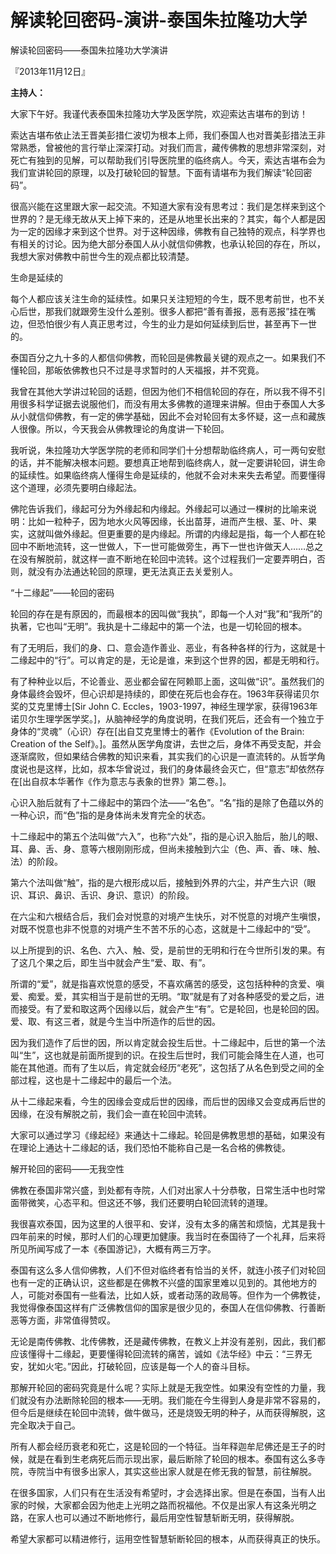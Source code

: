 # 解读轮回密码-演讲-泰国朱拉隆功大学

解读轮回密码——泰国朱拉隆功大学演讲

『2013年11月12日』

**主持人：**

大家下午好。我谨代表泰国朱拉隆功大学及医学院，欢迎索达吉堪布的到访！

索达吉堪布依止法王晋美彭措仁波切为根本上师，我们泰国人也对晋美彭措法王非常熟悉，曾被他的言行举止深深打动。对我们而言，藏传佛教的思想非常深刻，对死亡有独到的见解，可以帮助我们引导医院里的临终病人。今天，索达吉堪布会为我们宣讲轮回的原理，以及打破轮回的智慧。下面有请堪布为我们解读“轮回密码”。

很高兴能在这里跟大家一起交流。不知道大家有没有思考过：我们是怎样来到这个世界的？是无缘无故从天上掉下来的，还是从地里长出来的？其实，每个人都是因为一定的因缘才来到这个世界。对于这种因缘，佛教有自己独特的观点，科学界也有相关的讨论。因为绝大部分泰国人从小就信仰佛教，也承认轮回的存在，所以，我想大家对佛教中前世今生的观点都比较清楚。

生命是延续的

每个人都应该关注生命的延续性。如果只关注短短的今生，既不思考前世，也不关心后世，那我们就跟旁生没什么差别。很多人都把“善有善报，恶有恶报”挂在嘴边，但恐怕很少有人真正思考过，今生的业力是如何延续到后世，甚至再下一世的。

泰国百分之九十多的人都信仰佛教，而轮回是佛教最关键的观点之一。如果我们不懂轮回，那皈依佛教也只不过是寻求暂时的人天福报，并不究竟。

我曾在其他大学讲过轮回的话题，但因为他们不相信轮回的存在，所以我不得不引用很多科学证据去说服他们，而没有用太多佛教的道理来讲解。但由于泰国人大多从小就信仰佛教，有一定的佛学基础，因此不会对轮回有太多怀疑，这一点和藏族人很像。所以，今天我会从佛教理论的角度讲一下轮回。

我听说，朱拉隆功大学医学院的老师和同学们十分想帮助临终病人，可一两句安慰的话，并不能解决根本问题。要想真正地帮到临终病人，就一定要讲轮回，讲生命的延续性。如果临终病人懂得生命是延续的，他就不会对未来失去希望。而要懂得这个道理，必须先要明白缘起法。

佛陀告诉我们，缘起可分为外缘起和内缘起。外缘起可以通过一棵树的比喻来说明：比如一粒种子，因为地水火风等因缘，长出苗芽，进而产生根、茎、叶、果实，这就叫做外缘起。但更重要的是内缘起。所谓的内缘起是指，每一个人都在轮回中不断地流转，这一世做人，下一世可能做旁生，再下一世也许做天人……总之在没有解脱前，就这样一直不断地在轮回中流转。这个过程我们一定要弄明白，否则，就没有办法通达轮回的原理，更无法真正去关爱别人。

“十二缘起”——轮回的密码

轮回的存在是有原因的，而最根本的因叫做“我执”，即每一个人对“我”和“我所”的执著，它也叫“无明”。我执是十二缘起中的第一个法，也是一切轮回的根本。

有了无明后，我们的身、口、意会造作善业、恶业，有各种各样的行为，这就是十二缘起中的“行”。可以肯定的是，无论是谁，来到这个世界的因，都是无明和行。

有了种种业以后，不论善业、恶业都会留在阿赖耶上面，这叫做“识”。虽然我们的身体最终会毁坏，但心识却是持续的，即使在死后也会存在。1963年获得诺贝尔奖的艾克里博士\[Sir John C. Eccles，1903-1997，神经生理学家，获得1963年诺贝尔生理学医学奖。\]，从脑神经学的角度说明，在我们死后，还会有一个独立于身体的“灵魂”（心识）存在\[出自艾克里博士的著作《Evolution of the Brain: Creation of the Self》。\]。虽然从医学角度讲，去世之后，身体不再受支配，并会逐渐腐败，但如果结合佛教的知识来看，其实我们的心识是一直流转的。从哲学角度说也是这样，比如，叔本华曾说过，我们的身体最终会灭亡，但“意志”却依然存在\[出自叔本华著作《作为意志与表象的世界》第二卷。\]。

心识入胎后就有了十二缘起中的第四个法——“名色”。“名”指的是除了色蕴以外的一种心识，而“色”指的是身体尚未发育完全的状态。

十二缘起中的第五个法叫做“六入”，也称“六处”，指的是心识入胎后，胎儿的眼、耳、鼻、舌、身、意等六根刚刚形成，但尚未接触到六尘（色、声、香、味、触、法）的阶段。

第六个法叫做“触”，指的是六根形成以后，接触到外界的六尘，并产生六识（眼识、耳识、鼻识、舌识、身识、意识）的阶段。

在六尘和六根结合后，我们会对悦意的对境产生快乐，对不悦意的对境产生嗔恨，对既不悦意也非不悦意的对境产生不苦不乐的心态，这就是十二缘起中的“受”。

以上所提到的识、名色、六入、触、受，是前世的无明和行在今世所引发的果。有了这几个果之后，即生当中就会产生“爱、取、有”。

所谓的“爱”，就是指喜欢悦意的感受，不喜欢痛苦的感受，这包括种种的贪爱、嗔爱、痴爱。爱，其实相当于是前世的无明。“取”就是有了对各种感受的爱之后，进而接受。有了爱和取这两个因缘以后，就会产生“有”。它是轮回，也是轮回的因。爱、取、有这三者，就是今生当中所造作的后世的因。

因为我们造作了后世的因，所以肯定就会投生后世。十二缘起中，后世的第一个法叫“生”，这也就是前面所提到的识。在投生后世时，我们可能会降生在人道，也可能在其他道。而有了生以后，肯定就会经历“老死”，这包括了从名色到受之间的全部过程，这也是十二缘起中的最后一个法。

从十二缘起来看，今生的因缘会变成后世的因缘，而后世的因缘又会变成再后世的因缘，在没有解脱之前，我们会一直在轮回中流转。

大家可以通过学习《缘起经》来通达十二缘起。轮回是佛教思想的基础，如果没有在理论上通达十二缘起的话，我们恐怕不能称自己是一名合格的佛教徒。

解开轮回的密码——无我空性

佛教在泰国非常兴盛，到处都有寺院，人们对出家人十分恭敬，日常生活中也时常面带微笑，心态平和。但这还不够，我们还要明白轮回流转的道理。

我很喜欢泰国，因为这里的人很平和、安详，没有太多的痛苦和烦恼，尤其是我十四年前来的时候，那时人们的心理更加健康。我当时在泰国待了一个礼拜，后来将所见所闻写成了一本《泰国游记》，大概有两三万字。

泰国有这么多人信仰佛教，人们不但对临终者有恰当的关怀，就连小孩子们对轮回也有一定的正确认识，这些都是在佛教不兴盛的国家里难以见到的。其他地方的人，可能对泰国有一些看法，比如人妖，或者动荡的政局等。但作为一个佛教徒，我觉得像泰国这样有广泛佛教信仰的国家是很少见的，泰国人在信仰佛教、行善断恶等方面，非常值得赞叹。

无论是南传佛教、北传佛教，还是藏传佛教，在教义上并没有差别，因此，我们都应该懂得十二缘起，更要懂得轮回流转的痛苦，诚如《法华经》中云：“三界无安，犹如火宅。”因此，打破轮回，应该是每一个人的奋斗目标。

那解开轮回的密码究竟是什么呢？实际上就是无我空性。如果没有空性的力量，我们就没有办法断除轮回的根本——无明。我们能在今生得到人身是非常不容易的，但今后是继续在轮回中流转，做牛做马，还是烧毁无明的种子，从而获得解脱，这完全取决于自己。

所有人都会经历衰老和死亡，这是轮回的一个特征。当年释迦牟尼佛还是王子的时候，就是在看到生老病死后而示现出家，最后断除了轮回的根本。泰国有这么多寺院，寺院当中有很多出家人，其实这些出家人就是在修无我的智慧，前往解脱。

在很多国家，人们只有在生活没有希望时，才会选择出家。但是在泰国，当有人出家的时候，大家都会因为他走上光明之路而祝福他。不仅是出家人有这条光明之路，在家人也可以通过不断地修行，最后用空性智慧斩断无明，获得解脱。

希望大家都可以精进修行，运用空性智慧斩断轮回的根本，从而获得真正的快乐。

